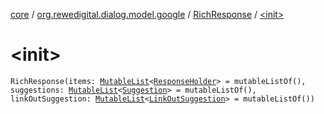 [core](../../index.md) / [org.rewedigital.dialog.model.google](../index.md) / [RichResponse](index.md) / [&lt;init&gt;](./-init-.md)

# &lt;init&gt;

`RichResponse(items: `[`MutableList`](https://kotlinlang.org/api/latest/jvm/stdlib/kotlin.collections/-mutable-list/index.html)`<`[`ResponseHolder`](../-response-holder.md)`> = mutableListOf(), suggestions: `[`MutableList`](https://kotlinlang.org/api/latest/jvm/stdlib/kotlin.collections/-mutable-list/index.html)`<`[`Suggestion`](../../org.rewedigital.dialog.model.dialogflow/-suggestion/index.md)`> = mutableListOf(), linkOutSuggestion: `[`MutableList`](https://kotlinlang.org/api/latest/jvm/stdlib/kotlin.collections/-mutable-list/index.html)`<`[`LinkOutSuggestion`](../../org.rewedigital.dialog.model.dialogflow/-link-out-suggestion/index.md)`> = mutableListOf())`
